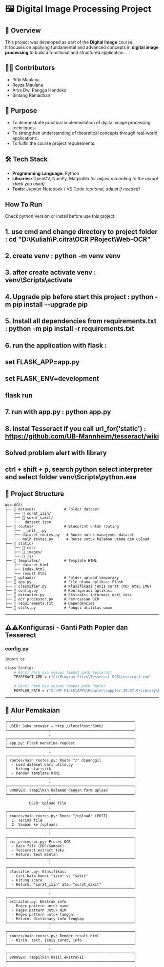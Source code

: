# 🖼️ Digital Image Processing Project

## 📌 Overview
This project was developed as part of the **Digital Image** course.  
It focuses on applying fundamental and advanced concepts in **digital image processing** to build a functional and structured application.

## 👨‍💻 Contributors
- Rifki Maulana  
- Reyza Maulana  
- Arya Dwi Pangga Handoko  
- Bintang Ramadhan

## 🧠 Purpose
- To demonstrate practical implementation of digital image processing techniques.  
- To strengthen understanding of theoretical concepts through real-world applications.  
- To fulfill the course project requirements.

## 🛠️ Tech Stack
- **Programming Language:** Python  
- **Libraries:** OpenCV, NumPy, Matplotlib *(or adjust according to the actual stack you used)*  
- **Tools:** Jupyter Notebook / VS Code *(optional, adjust if needed)*

## How To Run
Check python Version or install before use this project
## 1. use cmd and change directory to project folder : cd "D:\Kuliah\P.citra\OCR PRoject\Web-OCR"
## 2. create venv : python -m venv venv
## 3. after create activate venv : venv\Scripts\activate
## 4. Upgrade pip before start this project : python -m pip install --upgrade pip
## 5. Install all dependencies from requirements.txt : python -m pip install -r requirements.txt
## 6. run the application with flask : 
## set FLASK_APP=app.py
## set FLASK_ENV=development
## flask run
## 7. run with app.py : python app.py
## 8. instal Tesseract if you call url_for('static') : https://github.com/UB-Mannheim/tesseract/wiki

## Solved problem alert with library
## ctrl + shift + p, search python select interpreter and select folder venv\Scripts\python.exe

 

## 📂 Project Structure
```
Web-OCR/
├── 📁 dataset/             # Folder dataset
│   ├── 📁 surat_izin/
│   ├── 📁 surat_sakit/
│   └──  dataset.json
├── 📁 routes/              # Blueprint untuk routing
│   ├── __init__.py
│   ├── dataset_routes.py   # Route untuk manajemen dataset
│   └── main_routes.py      # Route untuk halaman utama dan upload
├── 📁 static/
│   ├── 📁 css/
│   ├── 📁 images/
│   └── 📁 js/
├── 📁 templates/           # Template HTML
│   ├── dataset.html
│   ├── index.html
│   └── result.html
├── 📁 uploads/             # Folder upload temporary
├── 📄 app.py               # File utama aplikasi Flask
├── 📄 classifier.py        # Klasifikasi jenis surat (PDF atau IMG)
├── 📄 config.py            # Konfigurasi aplikasi
├── 📄 extractor.py         # Ekstraksi informasi dari teks
├── 📄 ocr_processor.py     # Pemrosesan OCR
├── 📄 requirements.txt     # Dependencies
└── 📄 utils.py             # Fungsi utilitas umum
```
---

## ⚠️⚠️Konfigurasi - Ganti Path Popler dan Tesserect

### config.py
```bash
import os

class Config:
    # Ganti Path nya sesuai tempat path tesseract 
    TESSERACT_CMD = r"C:\Program Files\Tesseract-OCR\tesseract.exe"
    
    # Ganti Path nya sesuai tempat path Popler
    POPPLER_PATH = r"C:\MY FILES\APPS\Poppler\poppler-25.07.0\Library\bin"
```
---


## 🔄 Alur Pemakaian
```
┌──────────────────────────────────────────────────────────┐
│ USER: Buka browser → http://localhost:5000/              │
└───────────────────┬──────────────────────────────────────┘
                    ↓
┌──────────────────────────────────────────────────────────┐
│ app.py: Flask menerima request                           │
└───────────────────┬──────────────────────────────────────┘
                    ↓
┌──────────────────────────────────────────────────────────┐
│ routes/main_routes.py: Route "/" dipanggil               │
│  - Load dataset dari utils.py                            │
│  - Hitung statistik                                      │
│  - Render template HTML                                  │
└───────────────────┬──────────────────────────────────────┘
                    ↓
┌──────────────────────────────────────────────────────────┐
│ BROWSER: Tampilkan halaman dengan form upload            │
└───────────────────┬──────────────────────────────────────┘
                    ↓
           USER: Upload file
                    ↓
┌──────────────────────────────────────────────────────────┐
│ routes/main_routes.py: Route "/upload" (POST)            │
│  1. Terima file                                          │
│  2. Simpan ke /uploads                                   │
└───────────────────┬──────────────────────────────────────┘
                    ↓
┌──────────────────────────────────────────────────────────┐
│ ocr_processor.py: Proses OCR                             │
│  - Baca file (PDF/Gambar)                                │
│  - Tesseract extract teks                                │
│  - Return: text mentah                                   │
└───────────────────┬──────────────────────────────────────┘
                    ↓
┌──────────────────────────────────────────────────────────┐
│ classifier.py: Klasifikasi                               │
│  - Cari kata kunci "izin" vs "sakit"                     │
│  - Hitung score                                          │
│  - Return: "surat_izin" atau "surat_sakit"               │
└───────────────────┬──────────────────────────────────────┘
                    ↓
┌──────────────────────────────────────────────────────────┐
│ extractor.py: Ekstrak info                               │
│  - Regex pattern untuk nama                              │
│  - Regex pattern untuk NIM                               │
│  - Regex pattern untuk tanggal                           │
│  - Return: dictionary info lengkap                       │
└───────────────────┬──────────────────────────────────────┘
                    ↓
┌──────────────────────────────────────────────────────────┐
│ routes/main_routes.py: Render result.html                │
│  - Kirim: text, jenis_surat, info                        │
└───────────────────┬──────────────────────────────────────┘
                    ↓
┌──────────────────────────────────────────────────────────┐
│ BROWSER: Tampilkan hasil ekstraksi                       │
└──────────────────────────────────────────────────────────┘

